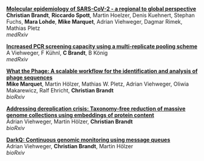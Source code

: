 [**Molecular epidemiology of SARS-CoV-2 - a regional to global perspective**](https://www.medrxiv.org/content/10.1101/2021.01.25.21250447)  
**Christian Brandt**, **Riccardo Spott**, Martin Hoelzer, Denis Kuehnert, Stephan Fuchs, **Mara Lohde**, **Mike Marquet**, Adrian Viehweger, Dagmar Rimek, Mathias Pletz  
*medRxiv*

[**Increased PCR screening capacity using a multi-replicate pooling scheme**](https://www.medrxiv.org/content/10.1101/2020.04.16.20067603v2)   
A Viehweger, F Kühnl, **C Brandt**, B König  
*medRxiv*

[**What the Phage: A scalable workflow for the identification and analysis of phage sequences**](https://www.biorxiv.org/content/10.1101/2020.07.24.219899v1)  
**Mike Marquet**, Martin Hölzer, Mathias W. Pletz, Adrian Viehweger, Oliwia Makarewicz, Ralf Ehricht, **Christian Brandt**    
*bioRxiv*

[**Addressing dereplication crisis: Taxonomy-free reduction of massive genome collections using embeddings of protein content**](https://www.biorxiv.org/content/10.1101/855262v2)  
Adrian Viehweger, Martin Hölzer, **Christian Brandt**  
*bioRxiv*

[**DarkQ: Continuous genomic monitoring using message queues**](https://www.biorxiv.org/content/10.1101/2020.11.12.379560v2)  
Adrian Viehweger, **Christian Brandt**, Martin Hölzer  
*bioRxiv*
